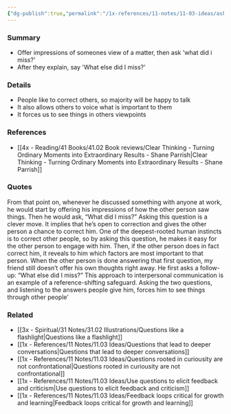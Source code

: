 ```yaml
---
{"dg-publish":true,"permalink":"/1x-references/11-notes/11-03-ideas/ask-what-did-i-miss-to-engage-people/","title":"Ask 'what did I miss' to engage people"}
---
```



### Summary
- Offer impressions of someones view of a matter, then ask 'what did i miss?'
- After they explain, say 'What else did I miss?'

### Details
- People like to correct others, so majority will be happy to talk
- It also allows others to voice what is important to them
- It forces us to see things in others viewpoints

### References
- [[4x - Reading/41 Books/41.02 Book reviews/Clear Thinking - Turning Ordinary Moments into Extraordinary Results - Shane  Parrish\|Clear Thinking - Turning Ordinary Moments into Extraordinary Results - Shane  Parrish]]

### Quotes
From that point on, whenever he discussed something with anyone at work, he would start by offering his impressions of how the other person saw things. Then he would ask, “What did I miss?” Asking this question is a clever move. It implies that he’s open to correction and gives the other person a chance to correct him. One of the deepest-rooted human instincts is to correct other people, so by asking this question, he makes it easy for the other person to engage with him. Then, if the other person does in fact correct him, it reveals to him which factors are most important to that person. When the other person is done answering that first question, my friend still doesn’t offer his own thoughts right away. He first asks a follow-up: “What else did I miss?” This approach to interpersonal communication is an example of a reference-shifting safeguard. Asking the two questions, and listening to the answers people give him, forces him to see things through other people’


### Related
- [[3x - Spiritual/31 Notes/31.02 Illustrations/Questions like a flashlight\|Questions like a flashlight]]
- [[1x - References/11 Notes/11.03 Ideas/Questions that lead to deeper conversations\|Questions that lead to deeper conversations]]
- [[1x - References/11 Notes/11.03 Ideas/Questions rooted in curiousity are not confrontational\|Questions rooted in curiousity are not confrontational]]
- [[1x - References/11 Notes/11.03 Ideas/Use questions to elicit feedback and criticism\|Use questions to elicit feedback and criticism]]
- [[1x - References/11 Notes/11.03 Ideas/Feedback loops critical for growth and learning\|Feedback loops critical for growth and learning]]